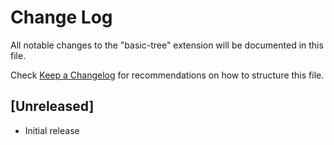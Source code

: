 # Change Log

All notable changes to the "basic-tree" extension will be documented in this file.

Check [Keep a Changelog](http://keepachangelog.com/) for recommendations on how to structure this file.

## [Unreleased]

- Initial release